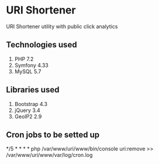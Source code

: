 # URI Shortener
URI Shortener utility with public click analytics

## Technologies used
1. PHP 7.2
2. Symfony 4.33
3. MySQL 5.7

## Libraries used
1. Bootstrap 4.3
2. jQuery 3.4
3. GeoIP2 2.9

## Cron jobs to be setted up
*/5 * * * * php /var/www/uri/www/bin/console uri:remove >> /var/www/uri/www/var/log/cron.log
